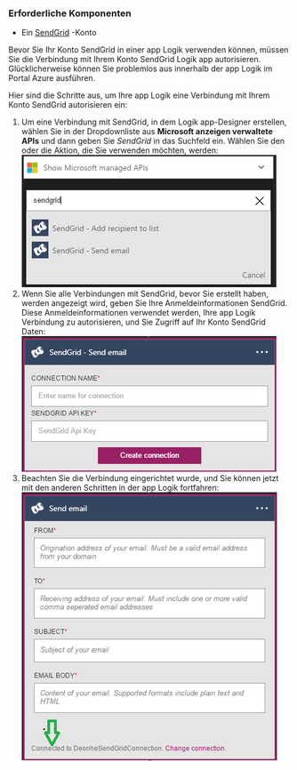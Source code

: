 ### <a name="prerequisites"></a>Erforderliche Komponenten
- Ein [SendGrid](https://www.SendGrid.com/) -Konto 

Bevor Sie Ihr Konto SendGrid in einer app Logik verwenden können, müssen Sie die Verbindung mit Ihrem Konto SendGrid Logik app autorisieren. Glücklicherweise können Sie problemlos aus innerhalb der app Logik im Portal Azure ausführen. 

Hier sind die Schritte aus, um Ihre app Logik eine Verbindung mit Ihrem Konto SendGrid autorisieren ein:

1. Um eine Verbindung mit SendGrid, in dem Logik app-Designer erstellen, wählen Sie in der Dropdownliste aus **Microsoft anzeigen verwaltete APIs** und dann geben Sie *SendGrid* in das Suchfeld ein. Wählen Sie den oder die Aktion, die Sie verwenden möchten, werden:  
  ![SendGrid Schritt 1](./media/connectors-create-api-sendgrid/sendgrid-1.png)
2. Wenn Sie alle Verbindungen mit SendGrid, bevor Sie erstellt haben, werden angezeigt wird, geben Sie Ihre Anmeldeinformationen SendGrid. Diese Anmeldeinformationen verwendet werden, Ihre app Logik Verbindung zu autorisieren, und Sie Zugriff auf Ihr Konto SendGrid Daten:  
  ![SendGrid Schritt 2](./media/connectors-create-api-sendgrid/sendgrid-2.png)
3. Beachten Sie die Verbindung eingerichtet wurde, und Sie können jetzt mit den anderen Schritten in der app Logik fortfahren:  
  ![SendGrid Schritt 3](./media/connectors-create-api-sendgrid/sendgrid-3.png)   
